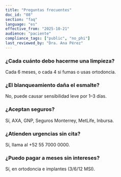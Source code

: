 ```yaml
---
title: "Preguntas frecuentes"
doc_id: "08"
section: "faq"
language: "es"
effective_from: "2025-10-21"
audience: "paciente"
compliance_tags: ["public", "no_phi"]
last_reviewed_by: "Dra. Ana Pérez"
---
```


### ¿Cada cuánto debo hacerme una limpieza?
Cada 6 meses, o cada 4 si fumas o usas ortodoncia.

### ¿El blanqueamiento daña el esmalte?
No, puede causar sensibilidad leve por 1–3 días.

### ¿Aceptan seguros?
Sí, AXA, GNP, Seguros Monterrey, MetLife, Inbursa.

### ¿Atienden urgencias sin cita?
Sí, llama al +52 55 7000 0000.

### ¿Puedo pagar a meses sin intereses?
Sí, en ortodoncia e implantes (3/6/12 MSI).
